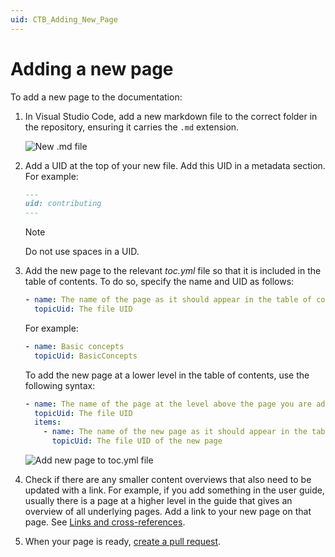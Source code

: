 ```yaml
---
uid: CTB_Adding_New_Page
---
```


# Adding a new page

To add a new page to the documentation:

1. In Visual Studio Code, add a new markdown file to the correct folder in the repository, ensuring it carries the `.md` extension.

   ![New .md file](~/contributing/images/New_md_File.png)

1. Add a UID at the top of your new file. Add this UID in a metadata section. For example:

   ```md
   ---
   uid: contributing
   ---
   ```

   > [!NOTE]
   > Do not use spaces in a UID.

1. Add the new page to the relevant *toc.yml* file so that it is included in the table of contents. To do so, specify the name and UID as follows:

   ```yml
   - name: The name of the page as it should appear in the table of contents
     topicUid: The file UID
   ```

   For example:

   ```yml
   - name: Basic concepts
     topicUid: BasicConcepts
   ```

   To add the new page at a lower level in the table of contents, use the following syntax:

   ```yml
   - name: The name of the page at the level above the page you are adding
     topicUid: The file UID
     items:
       - name: The name of the new page as it should appear in the table of contents
         topicUid: The file UID of the new page
   ```

   ![Add new page to toc.yml file](~/contributing/images/New_page_TOC.gif)

1. Check if there are any smaller content overviews that also need to be updated with a link. For example, if you add something in the user guide, usually there is a page at a higher level in the guide that gives an overview of all underlying pages. Add a link to your new page on that page. See [Links and cross-references](xref:CTB_Markdown_Syntax#links-and-cross-references).

1. When your page is ready, [create a pull request](xref:CTB_Creating_PR).
